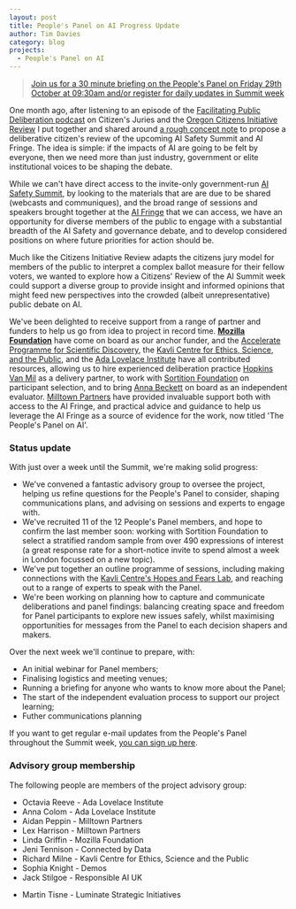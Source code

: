 ```yaml
---
layout: post
title: People's Panel on AI Progress Update
author: Tim Davies
category: blog
projects:
  - People's Panel on AI
---
```


> [Join us for a 30 minute briefing on the People's Panel on Friday 29th October at 09:30am and/or register for daily updates in Summit week](https://docs.google.com/forms/d/e/1FAIpQLSczHuF7dIMGuPVegZ8kNBB4oZmOwvmSxV8Ic7WMx0HTerY2UQ/viewform) 

One month ago, after listening to an episode of the [Facilitating Public Deliberation podcast](https://facilitatingpublicdeliberation.libsyn.com/episode-1-ned-and-pat-mixdown-1) on Citizen's Juries and the [Oregon Citizens Initiative Review](https://participedia.net/method/592) I put together and shared around [a rough concept note](https://docs.google.com/document/d/1X4fHh0yJ8DI-X7UKkM_ODnunTyLVOPZFKrw52wzioUM/edit) to propose a deliberative citizen's review of the upcoming AI Safety Summit and AI Fringe. The idea is simple: if the impacts of AI are going to be felt by everyone, then we need more than just industry, government or elite institutional voices to be shaping the debate. 

While we can't have direct access to the invite-only government-run [AI Safety Summit](https://www.gov.uk/government/publications/ai-safety-summit-introduction), by looking to the materials that are are due to be shared (webcasts and communiques), and the broad range of sessions and speakers brought together at the [AI Fringe](https://aifringe.org/) that we can access, we have an opportunity for diverse members of the public to engage with a substantial breadth of the AI Safety and governance debate, and to develop considered positions on where future priorities for action should be. 

Much like the Citizens Initiative Review adapts the citizens jury model for members of the public to interpret a complex ballot measure for their fellow voters, we wanted to explore how a Citizens' Review of the AI Summit week could support a diverse group to provide insight and informed opinions that might feed new perspectives into the crowded (albeit unrepresentative) public debate on AI.

We've been delighted to receive support from a range of partner and funders to help us go from idea to project in record time. **[Mozilla Foundation](https://foundation.mozilla.org/)** have come on board as our anchor funder, and the [Accelerate Programme for Scientific Discovery](https://www.cst.cam.ac.uk/accelerate), the [Kavli Centre for Ethics, Science, and the Public](https://www.kcesp.ac.uk/), and the [Ada Lovelace Institute](https://www.adalovelaceinstitute.org/) have all contributed resources, allowing us to hire experienced deliberation practice [Hopkins Van Mil](http://www.hopkinsvanmil.co.uk/) as a delivery partner, to work with [Sortition Foundation](https://www.sortitionfoundation.org/) on participant selection, and to bring [Anna Beckett](https://www.linkedin.com/in/anna-beckett-658b3913/?originalSubdomain=uk) on board as an independent evaluator. [Milltown Partners](https://www.milltownpartners.com/) have provided invaluable support both with access to the AI Fringe, and practical advice and guidance to help us leverage the AI Fringe as a source of evidence for the work, now titled 'The People's Panel on AI'. 

### Status update

With just over a week until the Summit, we're making solid progress:

* We've convened a fantastic advisory group to oversee the project, helping us refine questions for the People's Panel to consider, shaping communications plans, and advising on sessions and experts to engage with. 
* We've recruited 11 of the 12 People's Panel members, and hope to confirm the last member soon: working with Sortition Foundation to select a stratified random sample from over 490 expressions of interest (a great response rate for a short-notice invite to spend almost a week in London focussed on a new topic).
* We've put together an outline programme of sessions, including making connections with the [Kavli Centre's Hopes and Fears Lab](https://www.kcesp.ac.uk/projects/the-hopes-and-fears-lab/), and reaching out to a range of experts to speak with the Panel.
* We're been working on planning how to capture and communicate deliberations and panel findings: balancing creating space and freedom for Panel participants to explore new issues safely, whilst maximising opportunities for messages from the Panel to each decision shapers and makers. 

Over the next week we'll continue to prepare, with:

* An initial webinar for Panel members;
* Finalising logistics and meeting venues;
* Running a briefing for anyone who wants to know more about the Panel;
* The start of the independent evaluation process to support our project learning;
* Futher communications planning

If you want to get regular e-mail updates from the People's Panel throughout the Summit week, [you can sign up here](https://docs.google.com/forms/d/e/1FAIpQLSczHuF7dIMGuPVegZ8kNBB4oZmOwvmSxV8Ic7WMx0HTerY2UQ/viewform). 
### Advisory group membership 
The following people are members of the project advisory group:

* Octavia Reeve - Ada Lovelace Institute
* Anna Colom - Ada Lovelace Institute
* Aidan Peppin - Milltown Partners
* Lex Harrison - Milltown Partners
 * Linda Griffin - Mozilla Foundation
* Jeni Tennison - Connected by Data
* Richard Milne - Kavli Centre for Ethics, Science and the Public
* Sophia Knight - Demos
* Jack Stilgoe - Responsible AI UK
- Martin Tisne - Luminate Strategic Initiatives 